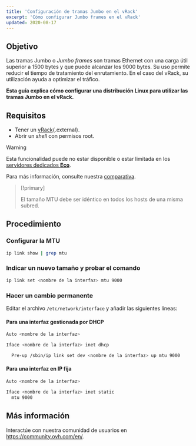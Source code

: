```yaml
---
title: 'Configuración de tramas Jumbo en el vRack'
excerpt: 'Cómo configurar Jumbo frames en el vRack'
updated: 2020-08-17
---
```


## Objetivo

Las tramas Jumbo o *Jumbo frames* son tramas Ethernet con una carga útil superior a 1500 bytes y que puede alcanzar los 9000 bytes. Su uso permite reducir el tiempo de tratamiento del enrutamiento. En el caso del vRack, su utilización ayuda a optimizar el tráfico.

**Esta guía explica cómo configurar una distribución Linux para utilizar las tramas Jumbo en el vRack.**

## Requisitos

- Tener un [vRack](https://www.ovh.es/soluciones/vrack/){.external}.
- Abrir un *shell* con permisos root.

> [!warning]
> Esta funcionalidad puede no estar disponible o estar limitada en los [servidores dedicados **Eco**](https://eco.ovhcloud.com/es-es/about/).
>
> Para más información, consulte nuestra [comparativa](https://eco.ovhcloud.com/es-es/compare/).

> [!primary]
>
> El tamaño MTU debe ser idéntico en todos los hosts de una misma subred. 
>

## Procedimiento

### Configurar la MTU

```sh
ip link show | grep mtu
```

### Indicar un nuevo tamaño y probar el comando

```sh
ip link set <nombre de la interfaz> mtu 9000
```

### Hacer un cambio permanente 

Editar el archivo `/etc/network/interface` y añadir las siguientes líneas:

#### Para una interfaz gestionada por DHCP

```sh
Auto <nombre de la interfaz>

Iface <nombre de la interfaz> inet dhcp

  Pre-up /sbin/ip link set dev <nombre de la interfaz> up mtu 9000
```

#### Para una interfaz en IP fija

```sh
Auto <nombre de la interfaz>

Iface <nombre de la interfaz> inet static
  mtu 9000
```

## Más información

Interactúe con nuestra comunidad de usuarios en <https://community.ovh.com/en/>.
